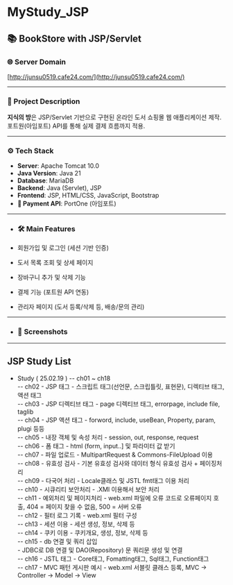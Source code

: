 # MyStudy_JSP

## 📚 BookStore with JSP/Servlet
### 🌐 Server Domain  
[http://junsu0519.cafe24.com/](http://junsu0519.cafe24.com/)

---

### 📝 Project Description

**지식의 방**은 JSP/Servlet 기반으로 구현된 온라인 도서 쇼핑몰 웹 애플리케이션 제작.   
포트원(아임포트) API를 통해 실제 결제 흐름까지 적용.  

---

### ⚙️ Tech Stack
- **Server**: Apache Tomcat 10.0  
- **Java Version**: Java 21  
- **Database**: MariaDB  
- **Backend**: Java (Servlet), JSP  
- **Frontend**: JSP, HTML/CSS, JavaScript, Bootstrap
- **🔹 Payment API**: PortOne (아임포트)

---

- ### 🛠️ Main Features

- 회원가입 및 로그인 (세션 기반 인증)  
- 도서 목록 조회 및 상세 페이지  
- 장바구니 추가 및 삭제 기능  
- 결제 기능 (포트원 API 연동)  
- 관리자 페이지 (도서 등록/삭제 등, 배송/문의 관리)  

---

- ### 📸 Screenshots 

---

## JSP Study List
- Study ( 25.02.19 )
-- ch01 ~ ch18<br>
-- ch02 - JSP 태그 - 스크립트 태그(선언문, 스크립틀릿, 표현문), 디렉티브 태그, 액션 태그<br>
-- ch03 - JSP 디렉티브 태그 - page 디렉티브 태그, errorpage, include file, taglib<br>
-- ch04 - JSP 액션 태그 - forword, include, useBean, Property, param, plugi 등등<br>
-- ch05 - 내장 객체 및 속성 처리 - session, out, response, request<br>
-- ch06 - 폼 태그 - html (form, input..] 및 파라미터 값 받기<br>
-- ch07 - 파일 업로드 - MultipartRequest & Commons-FileUpload 이용 <br>
-- ch08 - 유효성 검사 - 기본 유효성 검사와 데이터 형식 유효성 검사 + 페이징처리<br>
-- ch09 - 다국어 처리 - Locale클래스 및 JSTL fmt태그 이용 처리<br>
-- ch10 - 시큐리티 보안처리 - .XMl 이용해서 보안 처리<br> 
-- ch11 - 예외처리 및 페이지처리 - web.xml 파일에 오류 코드로 오류페이지 호출, 404 = 페이지 찾을 수 없음, 500 = 서버 오류<br>
-- ch12 - 필터 로그 기록 - web.xml 필터 구성<br>
-- ch13 - 세션 이용 - 세션 생성, 정보, 삭제 등<br>
-- ch14 - 쿠키 이용 - 쿠키개요, 생성, 정보, 삭제 등<br>
-- ch15 - db 연결 및 쿼리 삽입<br> - JDBC로 DB 연결 및 DAO(Repository) 문 쿼리문 생성 및 연결<br>
-- ch16 - JSTL 태그 - Core태그, Fomatting태그, Sql태그, Function태그<br>
-- ch17 - MVC 패턴 게시판 예시 - web.xml 서블릿 클래스 등록, MVC -> Controller -> Model -> View<br>
  
